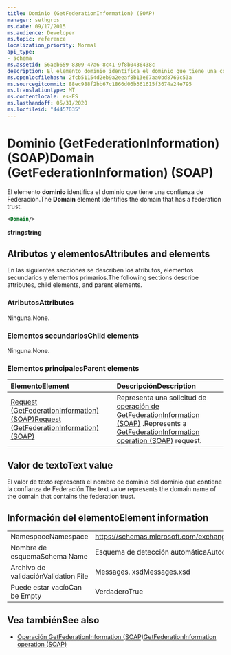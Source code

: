 ```yaml
---
title: Dominio (GetFederationInformation) (SOAP)
manager: sethgros
ms.date: 09/17/2015
ms.audience: Developer
ms.topic: reference
localization_priority: Normal
api_type:
- schema
ms.assetid: 56aeb659-8309-47a6-8c41-9f8b0436438c
description: El elemento dominio identifica el dominio que tiene una confianza de Federación.
ms.openlocfilehash: 2fcb51154d2eb9a2eeaf8b13e67aa0bd8769c53a
ms.sourcegitcommit: 88ec988f2bb67c1866d06b361615f3674a24e795
ms.translationtype: MT
ms.contentlocale: es-ES
ms.lasthandoff: 05/31/2020
ms.locfileid: "44457035"
---
```

# <a name="domain-getfederationinformation-soap"></a><span data-ttu-id="93fa7-103">Dominio (GetFederationInformation) (SOAP)</span><span class="sxs-lookup"><span data-stu-id="93fa7-103">Domain (GetFederationInformation) (SOAP)</span></span>

<span data-ttu-id="93fa7-104">El elemento **dominio** identifica el dominio que tiene una confianza de Federación.</span><span class="sxs-lookup"><span data-stu-id="93fa7-104">The **Domain** element identifies the domain that has a federation trust.</span></span> 
  
```XML
<Domain/>
```

 <span data-ttu-id="93fa7-105">**string**</span><span class="sxs-lookup"><span data-stu-id="93fa7-105">**string**</span></span>
## <a name="attributes-and-elements"></a><span data-ttu-id="93fa7-106">Atributos y elementos</span><span class="sxs-lookup"><span data-stu-id="93fa7-106">Attributes and elements</span></span>

<span data-ttu-id="93fa7-107">En las siguientes secciones se describen los atributos, elementos secundarios y elementos primarios.</span><span class="sxs-lookup"><span data-stu-id="93fa7-107">The following sections describe attributes, child elements, and parent elements.</span></span>
  
### <a name="attributes"></a><span data-ttu-id="93fa7-108">Atributos</span><span class="sxs-lookup"><span data-stu-id="93fa7-108">Attributes</span></span>

<span data-ttu-id="93fa7-109">Ninguna.</span><span class="sxs-lookup"><span data-stu-id="93fa7-109">None.</span></span>
  
### <a name="child-elements"></a><span data-ttu-id="93fa7-110">Elementos secundarios</span><span class="sxs-lookup"><span data-stu-id="93fa7-110">Child elements</span></span>

<span data-ttu-id="93fa7-111">Ninguna.</span><span class="sxs-lookup"><span data-stu-id="93fa7-111">None.</span></span>
  
### <a name="parent-elements"></a><span data-ttu-id="93fa7-112">Elementos principales</span><span class="sxs-lookup"><span data-stu-id="93fa7-112">Parent elements</span></span>

|<span data-ttu-id="93fa7-113">**Elemento**</span><span class="sxs-lookup"><span data-stu-id="93fa7-113">**Element**</span></span>|<span data-ttu-id="93fa7-114">**Descripción**</span><span class="sxs-lookup"><span data-stu-id="93fa7-114">**Description**</span></span>|
|:-----|:-----|
|[<span data-ttu-id="93fa7-115">Request (GetFederationInformation) (SOAP)</span><span class="sxs-lookup"><span data-stu-id="93fa7-115">Request (GetFederationInformation) (SOAP)</span></span>](request-getfederationinformationsoap.md) <br/> |<span data-ttu-id="93fa7-116">Representa una solicitud de [operación de GetFederationInformation (SOAP)](getfederationinformation-operation-soap.md) .</span><span class="sxs-lookup"><span data-stu-id="93fa7-116">Represents a [GetFederationInformation operation (SOAP)](getfederationinformation-operation-soap.md) request.</span></span>  <br/> |
   
## <a name="text-value"></a><span data-ttu-id="93fa7-117">Valor de texto</span><span class="sxs-lookup"><span data-stu-id="93fa7-117">Text value</span></span>

<span data-ttu-id="93fa7-118">El valor de texto representa el nombre de dominio del dominio que contiene la confianza de Federación.</span><span class="sxs-lookup"><span data-stu-id="93fa7-118">The text value represents the domain name of the domain that contains the federation trust.</span></span>
  
## <a name="element-information"></a><span data-ttu-id="93fa7-119">Información del elemento</span><span class="sxs-lookup"><span data-stu-id="93fa7-119">Element information</span></span>

|||
|:-----|:-----|
|<span data-ttu-id="93fa7-120">Namespace</span><span class="sxs-lookup"><span data-stu-id="93fa7-120">Namespace</span></span>  <br/> |https://schemas.microsoft.com/exchange/2010/Autodiscover  <br/> |
|<span data-ttu-id="93fa7-121">Nombre de esquema</span><span class="sxs-lookup"><span data-stu-id="93fa7-121">Schema Name</span></span>  <br/> |<span data-ttu-id="93fa7-122">Esquema de detección automática</span><span class="sxs-lookup"><span data-stu-id="93fa7-122">Autodiscover schema</span></span>  <br/> |
|<span data-ttu-id="93fa7-123">Archivo de validación</span><span class="sxs-lookup"><span data-stu-id="93fa7-123">Validation File</span></span>  <br/> |<span data-ttu-id="93fa7-124">Messages. xsd</span><span class="sxs-lookup"><span data-stu-id="93fa7-124">Messages.xsd</span></span>  <br/> |
|<span data-ttu-id="93fa7-125">Puede estar vacío</span><span class="sxs-lookup"><span data-stu-id="93fa7-125">Can be Empty</span></span>  <br/> |<span data-ttu-id="93fa7-126">Verdadero</span><span class="sxs-lookup"><span data-stu-id="93fa7-126">True</span></span>  <br/> |
   
## <a name="see-also"></a><span data-ttu-id="93fa7-127">Vea también</span><span class="sxs-lookup"><span data-stu-id="93fa7-127">See also</span></span>

- [<span data-ttu-id="93fa7-128">Operación GetFederationInformation (SOAP)</span><span class="sxs-lookup"><span data-stu-id="93fa7-128">GetFederationInformation operation (SOAP)</span></span>](getfederationinformation-operation-soap.md)

